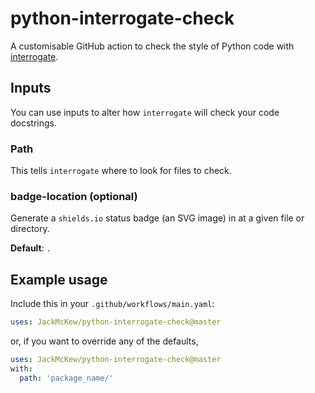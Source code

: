 # python-interrogate-check

A customisable GitHub action to check the style of Python code with [interrogate](https://pypi.org/project/interrogate/).

## Inputs

You can use inputs to alter how `interrogate` will check your code docstrings.

### Path

This tells `interrogate` where to look for files to check.

<!-- 
### fail-under (optional)

Fail when coverage % is less than a given amount.

**Default**: `80`

### exclude (optional)

Exclude PATHs of files and/or directories.

### ignore-init-method (optional)

Ignore `__init__` method of classes.

**Default**: `False`

### ignore-init-module (optional)

Ignore `__init__.py` modules.

**Default**: `False` -->

### badge-location (optional)

Generate a `shields.io` status badge (an SVG image) in at a given file or directory.

**Default**: `.`

## Example usage

Include this in your `.github/workflows/main.yaml`:

```yaml
uses: JackMcKew/python-interrogate-check@master
```

or, if you want to override any of the defaults,

```yaml
uses: JackMcKew/python-interrogate-check@master
with:
  path: 'package_name/'
```
